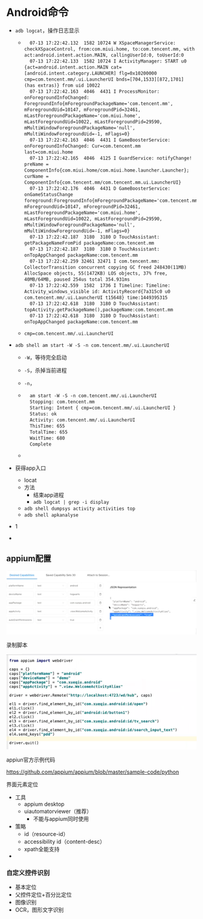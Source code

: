 # Android命令

- `adb logcat`，操作日志显示

    - ```shell
        07-13 17:22:42.132  1582 10724 W XSpaceManagerService: checkXSpaceControl, from:com.miui.home, to:com.tencent.mm, with act:android.intent.action.MAIN, callingUserId:0, toUserId:0
        07-13 17:22:42.133  1582 10724 I ActivityManager: START u0 {act=android.intent.action.MAIN cat=[android.intent.category.LAUNCHER] flg=0x10200000 cmp=com.tencent.mm/.ui.LauncherUI bnds=[704,1533][872,1701] (has extras)} from uid 10022
        07-13 17:22:42.163  4046  4431 I ProcessMonitor: onForegroundInfoChanged: ForegroundInfo{mForegroundPackageName='com.tencent.mm', mForegroundUid=10147, mForegroundPid=32461, mLastForegroundPackageName='com.miui.home', mLastForegroundUid=10022, mLastForegroundPid=29590, mMultiWindowForegroundPackageName='null', mMultiWindowForegroundUid=-1, mFlags=0}
        07-13 17:22:42.163  4046  4431 I GameBoosterService: onForegroundInfoChanged: Cur=com.tencent.mm         last=com.miui.home
        07-13 17:22:42.165  4046  4125 I GuardService: notifyChange! preName = ComponentInfo{com.miui.home/com.miui.home.launcher.Launcher}; curName = ComponentInfo{com.tencent.mm/com.tencent.mm.ui.LauncherUI}
        07-13 17:22:42.176  4046  4431 D GameBoosterService: onGameStatusChange foreground:ForegroundInfo{mForegroundPackageName='com.tencent.mm', mForegroundUid=10147, mForegroundPid=32461, mLastForegroundPackageName='com.miui.home', mLastForegroundUid=10022, mLastForegroundPid=29590, mMultiWindowForegroundPackageName='null', mMultiWindowForegroundUid=-1, mFlags=0}
        07-13 17:22:42.187  3180  3180 D TouchAssistant: getPackageNameFromPid packageName:com.tencent.mm
        07-13 17:22:42.187  3180  3180 D TouchAssistant: onTopAppChanged packageName:com.tencent.mm
        07-13 17:22:42.259 32461 32471 I com.tencent.mm: CollectorTransition concurrent copying GC freed 248430(11MB) AllocSpace objects, 55(1472KB) LOS objects, 37% free, 40MB/64MB, paused 254us total 354.931ms
        07-13 17:22:42.559  1582  1736 I Timeline: Timeline: Activity_windows_visible id: ActivityRecord{7a315c0 u0 com.tencent.mm/.ui.LauncherUI t15648} time:1449395315
        07-13 17:22:42.618  3180  3180 D TouchAssistant: topActivity.getPackageName(),packageName:com.tencent.mm
        07-13 17:22:42.618  3180  3180 D TouchAssistant: onTopAppChanged packageName:com.tencent.mm
        ```

    - `cmp=com.tencent.mm/.ui.LauncherUI`

- `adb shell am start -W -S -n com.tencent.mm/.ui.LauncherUI`

    - `-W`，等待完全启动

    - `-S`，杀掉当前进程

    - `-n`，

    - ```shell
        am start -W -S -n com.tencent.mm/.ui.LauncherUI
        Stopping: com.tencent.mm
        Starting: Intent { cmp=com.tencent.mm/.ui.LauncherUI }
        Status: ok
        Activity: com.tencent.mm/.ui.LauncherUI
        ThisTime: 655
        TotalTime: 655
        WaitTime: 680
        Complete
        ```

    - 

- 获得app入口

    - locat
    - 方法
        - 结束app进程
        - `adb logcat | grep -i display`
    - `adb shell dumpsys activity activities top`
    - `adb shell apkanalyse`

- 1

- 





## appium配置

![](.\image\appium设置.png)

录制脚本

![](.\image\appium录制脚本.png)

appiun官方示例代码

https://github.com/appium/appium/blob/master/sample-code/python



界面元素定位

- 工具
    - appium desktop
    - uiautomatorviewer（推荐）
        - 不能与appium同时使用
- 策略
    - id（resource-id）
    - accessibility id（content-desc）
    - xpath全能支持
- 





### 自定义控件识别

- 基本定位
- 父控件定位+百分比定位
- 图像识别
- OCR，图形文字识别
